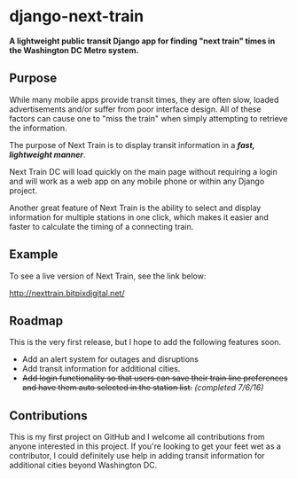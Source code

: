 # django-next-train
**A lightweight public transit Django app for finding "next train" times in the Washington DC Metro system.**

## Purpose ##
While many mobile apps provide transit times, they are often slow, loaded advertisements and/or suffer from poor interface design.
All of these factors can cause one to "miss the train" when simply attempting to retrieve the information.

The purpose of Next Train is to display transit information in a *__fast, lightweight manner__*.

Next Train DC will load quickly on the main page without requiring a login and will work as a web app on any mobile phone
or within any Django project.

Another great feature of Next Train is the ability to select and display information for multiple stations in one click, which makes it
easier and faster to calculate the timing of a connecting train.

## Example ##

To see a live version of Next Train, see the link below:

http://nexttrain.bitpixdigital.net/

## Roadmap ##

This is the very first release, but I hope to add the following features soon.

- Add an alert system for outages and disruptions
- Add transit information for additional cities.
- ~~Add login functionality so that users can save their train line preferences and have them auto selected in the station list.~~ *(completed 7/6/16)*

## Contributions ##

This is my first project on GitHub and I welcome all contributions from anyone interested in this project. If you're looking to get
your feet wet as a contributor, I could definitely use help in adding transit information for additional cities beyond Washington DC.
